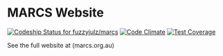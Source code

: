 # MARCS Website

[ ![Codeship Status for fuzzyjulz/marcs](https://app.codeship.com/projects/764c14a0-7305-0134-5c38-52e76941e580/status?branch=master)](https://app.codeship.com/projects/178791) [![Code Climate](https://codeclimate.com/github/fuzzyjulz/marcs/badges/gpa.svg)](https://codeclimate.com/github/fuzzyjulz/marcs) [![Test Coverage](https://codeclimate.com/github/fuzzyjulz/marcs/badges/coverage.svg)](https://codeclimate.com/github/fuzzyjulz/marcs/coverage)

See the full website at (marcs.org.au)
